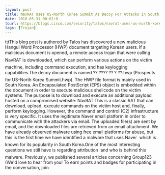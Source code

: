 ```yaml
---
layout: post
title: NavRAT Uses US-North Korea Summit As Decoy For Attacks In South Korea
date: 2018-05-31 00:02:0
tourl: https://blogs.cisco.com/security/talos/navrat-uses-us-north-korea-summit-as-decoy-for-attacks-in-south-korea
tags: [Trojan]
---
```

tttThis blog post is authored by Talos has discovered a new malicious Hangul Word Processor (HWP) document targeting Korean users. If a malicious document is opened, a remote access trojan that were calling NavRAT is downloaded, which can perform various actions on the victim machine, including command execution, and has keylogging capabilities.The decoy document is named ?? ???? ?? ? ??.hwp (Prospects for US-North Korea Summit.hwp). The HWP file format is mainly used in South Korea. An Encapsulated PostScript (EPS) object is embedded within the document in order to execute malicious shellcode on the victim systems. The purpose is to download and execute an additional payload hosted on a compromised website: NavRAT.This is a classic RAT that can download, upload, execute commands on the victim host and, finally, perform keylogging. However, the command and control (C2) infrastructure is very specific. It uses the legitimate Naver email platform in order to communicate with the attackers via email. The uploaded file(s) are sent by email, and the downloaded files are retrieved from an email attachment. We have already observed malware using free email platforms for abuse, but this is the first time we have identified a malware that uses Naver  which is known for its popularity in South Korea.One of the most interesting questions we still have is regarding attribution  and who is behind this malware. Previously, we published several articles concerning Group123 (We'd love to hear from you! To earn points and badges for participating in the conversation, join 